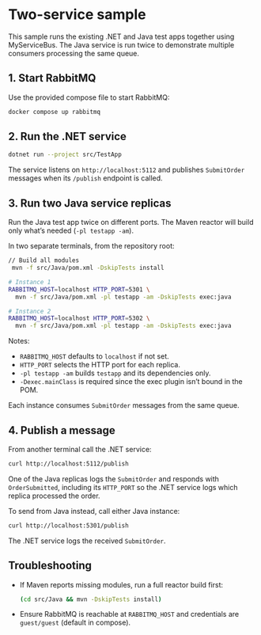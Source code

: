 # Two-service sample

This sample runs the existing .NET and Java test apps together using MyServiceBus. The Java service is run twice to demonstrate multiple consumers processing the same queue.

## 1. Start RabbitMQ

Use the provided compose file to start RabbitMQ:

```bash
docker compose up rabbitmq
```

## 2. Run the .NET service

```bash
dotnet run --project src/TestApp
```

The service listens on `http://localhost:5112` and publishes `SubmitOrder` messages when its `/publish` endpoint is called.

## 3. Run two Java service replicas

Run the Java test app twice on different ports. The Maven reactor will build only what’s needed (`-pl testapp -am`).

In two separate terminals, from the repository root:

```bash
// Build all modules
 mvn -f src/Java/pom.xml -DskipTests install 

# Instance 1
RABBITMQ_HOST=localhost HTTP_PORT=5301 \
  mvn -f src/Java/pom.xml -pl testapp -am -DskipTests exec:java

# Instance 2
RABBITMQ_HOST=localhost HTTP_PORT=5302 \
  mvn -f src/Java/pom.xml -pl testapp -am -DskipTests exec:java
```

Notes:
- `RABBITMQ_HOST` defaults to `localhost` if not set.
- `HTTP_PORT` selects the HTTP port for each replica.
- `-pl testapp -am` builds `testapp` and its dependencies only.
- `-Dexec.mainClass` is required since the exec plugin isn’t bound in the POM.

Each instance consumes `SubmitOrder` messages from the same queue.

## 4. Publish a message

From another terminal call the .NET service:

```bash
curl http://localhost:5112/publish
```

One of the Java replicas logs the `SubmitOrder` and responds with `OrderSubmitted`, including its `HTTP_PORT` so the .NET service logs which replica processed the order.

To send from Java instead, call either Java instance:

```bash
curl http://localhost:5301/publish
```

The .NET service logs the received `SubmitOrder`.

## Troubleshooting
- If Maven reports missing modules, run a full reactor build first:
  ```bash
  (cd src/Java && mvn -DskipTests install)
  ```
- Ensure RabbitMQ is reachable at `RABBITMQ_HOST` and credentials are `guest/guest` (default in compose).
